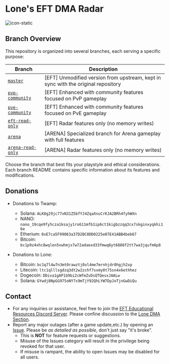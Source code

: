 # Lone's EFT DMA Radar
![icon-static](https://github.com/user-attachments/assets/d3bc58ad-a987-4c94-bfe2-dd2236769f19)

## Branch Overview
This repository is organized into several branches, each serving a specific purpose:

| Branch | Description |
|--------|-------------|
| [`master`](../../tree/master) | [EFT] Unmodified version from upstream, kept in sync with the original repository |
| [`pvp-community`](../../tree/pvp-community) | [EFT] Enhanced with community features focused on PvP gameplay |
| [`pve-community`](../../tree/pve-community) | [EFT] Enhanced with community features focused on PvE gameplay |
| [`eft-read-only`](../../tree/eft-read-only) | [EFT] Radar features only (no memory writes) |
| [`arena`](../../tree/arena) | [ARENA] Specialized branch for Arena gameplay with full features |
| [`arena-read-only`](../../tree/arena-read-only) | [ARENA] Radar features only (no memory writes) |

Choose the branch that best fits your playstyle and ethical considerations. Each branch README contains specific information about its features and modifications.

## Donations
- Donations to Twamp:
  - Solana: `ALK8g29jc77xN31Z5bfYJ4ZqaXnuCrKJA2BRh4fyhWXn`
  - NANO: `nano_19cqe9fy5cza1ksajy1ro611mfb1ip6ct1kigbzzqq3cx7skginxyqkhi16e`
  - Etherium: `0xE7ca5F99063a37D2BC0DD0225e07E41ABB4beb67`
  - Bitcoin: `bc1p9z4xhc8wqlen5vwhmjx7w72adaexd33fmwq8yt6888f2tt7wa3jqufm6p8`
  
- Donations to Lone:
  - Bitcoin: `bc1q7l4w7n3mt0rawztj0xl4me7mrnhjdr0hgjh2xp`
  - Litecoin: `ltc1qlllsgdzq3dt2w2zchf7sxmy0t75sn4x6ethhez`
  - Dogecoin: `DDiva1gAP1b9bi2cWfmZvDsQTQesxJAALw`
  - Solana: `GYwdj8NpGG975oNY7s9mTjY92QhLYW7DpJoTjnGwDiQu`

## Contact
- For any inquiries or assistance, feel free to join the [EFT Educational Resources Discord Server](https://discord.gg/jGSnTCekdx). Please confine discussion to the [Lone DMA Section](https://discord.com/channels/1218731239599767632/1342207117704036382).
- Report any major outages (after a game update,etc.) by opening an [Issue](https://github.com/Lone83427/lone-eft-dma-radar/issues). Please be *as detailed as possible*, don't just say "it's broke".
  - This is **NOT** for feature requests or suggestions.
  - Misuse of the Issues category will result in the privilege being revoked for that user.
  - If misuse is rampant, the ability to open Issues may be disabled for all users.
